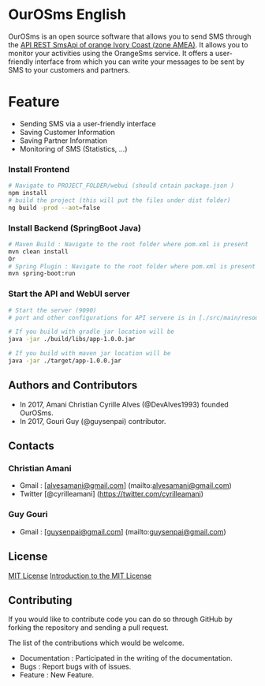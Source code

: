 # OurOSms English
OurOSms is an open source software that allows you to send SMS through the [API REST SmsApi of orange Ivory Coast (zone AMEA)](https://www.orangepartner.com/SMS-CI-API). It allows you to monitor your activities using the OrangeSms service. It offers a user-friendly interface from which you can write your messages to be sent by SMS to your customers and partners.

# Feature

* Sending SMS via a user-friendly interface
* Saving Customer Information
* Saving Partner Information
* Monitoring of SMS (Statistics, ...)


### Install Frontend
```bash
# Navigate to PROJECT_FOLDER/webui (should cntain package.json )
npm install
# build the project (this will put the files under dist folder)
ng build -prod --aot=false
```

### Install Backend (SpringBoot Java)
```bash
# Maven Build : Navigate to the root folder where pom.xml is present 
mvn clean install
Or
# Spring Plugin : Navigate to the root folder where pom.xml is present 
mvn spring-boot:run
```

### Start the API and WebUI server
```bash
# Start the server (9090)
# port and other configurations for API servere is in [./src/main/resources/application.properties](/src/main/resources/application.properties) file

# If you build with gradle jar location will be 
java -jar ./build/libs/app-1.0.0.jar

# If you build with maven jar location will be 
java -jar ./target/app-1.0.0.jar
```


## Authors and Contributors
* In 2017, Amani Christian Cyrille Alves (@DevAlves1993) founded OurOSms.
* In 2017, Gouri Guy (@guysenpai) contributor. 

## Contacts

### Christian Amani

* Gmail : [alvesamani@gmail.com] (mailto:alvesamani@gmail.com)
* Twitter [@cyrilleamani] (https://twitter.com/cyrilleamani)

### Guy Gouri

* Gmail : [guysenpai@gmail.com] (mailto:guysenpai@gmail.com)

## License

[MIT License](http://www.opensource.org/licenses/mit-license.php) 
[Introduction to the MIT License](https://opensource.org/osd-annotated)

## Contributing
If you would like to contribute code you can do so through GitHub by forking the repository and sending a pull request.

The list of the contributions which would be welcome.

* Documentation : Participated in the writing of the documentation.
* Bugs : Report bugs with of issues.
* Feature : New Feature.
